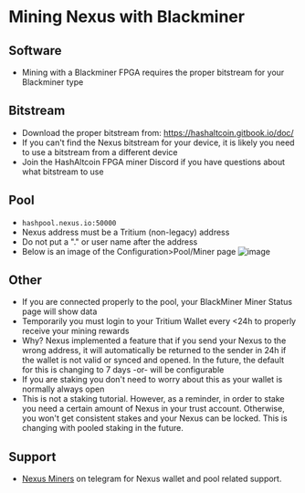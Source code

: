 # Mining Nexus with Blackminer
## Software
* Mining with a Blackminer FPGA requires the proper bitstream for your Blackminer type

## Bitstream
* Download the proper bitstream from: https://hashaltcoin.gitbook.io/doc/ 
* If you can't find the Nexus bitstream for your device, it is likely you need to use a bitstream from a different device
* Join the HashAltcoin FPGA miner Discord if you have questions about what bitstream to use

## Pool
* `hashpool.nexus.io:50000`
* Nexus address must be a Tritium (non-legacy) address  
* Do not put a "." or user name after the address
* Below is an image of the Configuration>Pool/Miner page
![image](https://user-images.githubusercontent.com/108245170/175842579-c02e94ae-f2a2-4ff4-b294-d22d2aadc31b.png)

## Other
* If you are connected properly to the pool, your BlackMiner Miner Status page will show data
* Temporarily you must login to your Tritium Wallet every <24h to properly receive your mining rewards
* Why? Nexus implemented a feature that if you send your Nexus to the wrong address, it will automatically be returned to the sender in 24h if the wallet is not valid or synced and opened.  In the future, the default for this is changing to 7 days -or- will be configurable
* If you are staking you don't need to worry about this as your wallet is normally always open
* This is not a staking tutorial. However, as a reminder, in order to stake you need a certain amount of Nexus in your trust account. Otherwise, you won't get consistent stakes and your Nexus can be locked. This is changing with pooled staking in the future.

## Support
* [Nexus Miners](https://t.me/NexusMiners) on telegram for Nexus wallet and pool related support.
